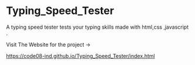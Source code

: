 # Typing_Speed_Tester
 A typing speed tester tests your typing skills made with html,css ,javascript .
 
 Visit The Website for the project ->
 
 https://code08-ind.github.io/Typing_Speed_Tester/index.html

